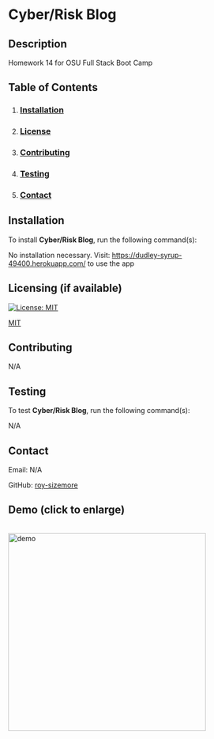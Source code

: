 # **Cyber/Risk Blog**

  ## **Description**
  
  Homework 14 for OSU Full Stack Boot Camp
  
  ## **Table of Contents**
  
  1. ### [Installation](#installation)
  
  2. ### [License](#license)
  
  3. ### [Contributing](#contributing)
  
  4. ### [Testing](#testing)
  
  5. ### [Contact](#contact)
  
  ## **Installation**
  
  To install **Cyber/Risk Blog**, run the following command(s):
  
  No installation necessary. Visit: https://dudley-syrup-49400.herokuapp.com/ to use the app
  
  ## **Licensing** (if available)
  
  [![License: MIT](https://img.shields.io/badge/License-MIT-yellow.svg)](https://opensource.org/licenses/MIT)
  
  [MIT](https://opensource.org/licenses/MIT)
    
  ## **Contributing**
  
  N/A
  
  ## **Testing**
  
  To test **Cyber/Risk Blog**, run the following command(s):
  
  N/A
    
  ## **Contact**
  
  Email: N/A

  GitHub: [roy-sizemore](https://github.com/roy-sizemore/)

## **Demo** (click to enlarge)
  <br><img src="https://github.com/roy-sizemore/screenshots/blob/main/blog.gif" alt="demo" width="400px">  
